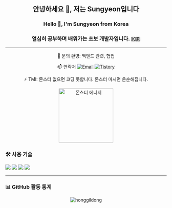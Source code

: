 <h2 align="center">안녕하세요 👋, 저는 Sungyeon입니다</h2>
<h3 align="center">Hello 👋, I'm Sungyeon from Korea</h3>

<h3 align="center">열심히 공부하며 배워가는 초보 개발자입니다. 🇰🇷</h3>

--- 
<p align="center">  
💬 문의 환영: 백엔드 관련, 협업 </p>
<p align="center">  
📫 연락처
  
 <a href="mailto:groupip98@gmail.com">
    <img src="https://img.shields.io/badge/Email-D14836?style=flat&logo=gmail&logoColor=white" alt="Email" />
  </a>
<a href="https://yyyeoni.tistory.com/" target="_blank">
  <img src="https://img.shields.io/badge/Tistory-FF5C00?style=flat&logo=rss&logoColor=white" alt="Tistory" />
</a>

</p>

 </p>

<p align="center">  
⚡ TMI: 몬스터 없으면 코딩 못합니다. 몬스터 마시면 온순해집니다.</p> <p align="center">
  <img src="https://cdn.011st.com/11dims/resize/1000x1000/quality/75/11src/product/4099324002/B.jpg?705000000/800px-Monster_Energy_Can_473ml.jpg" alt="몬스터 에너지" width="170"/>
</p>

### 🛠️ 사용 기술

<p align="left">
  <img src="https://img.shields.io/badge/Python-3776AB?style=flat&logo=python&logoColor=white"/>
  <img src="https://img.shields.io/badge/Git-F05032?style=flat&logo=git&logoColor=white"/>
  <img src="https://img.shields.io/badge/GitHub-181717?style=flat&logo=github&logoColor=white"/>
  <img src="https://img.shields.io/badge/C++-00599C?style=flat&logo=c%2B%2B&logoColor=white"/>
</p>

---

### 📊 GitHub 활동 통계

<p align="center">
  <img src="https://github-readme-streak-stats.herokuapp.com/?user=honggildong" alt="honggildong" />
</p>


